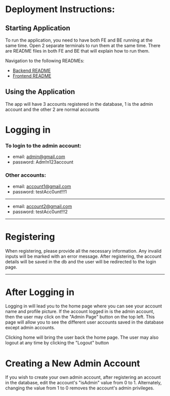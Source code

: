 # Deployment Instructions:

## Starting Application
To run the application, you need to have both FE and BE running at the same time. Open 2 separate terminals to run them at the same time. There are README files in both FE and BE that will explain how to run them.

Navigation to the following READMEs:
- [Backend README](BE/README.md)
- [Frontend README](FE/README.md)


## Using the Application

The app will have 3 accounts registered in the database, 1 is the admin account and the other 2 are normal accounts

# Logging in
### To login to the admin account: 
- email: admin@gmail.com
- password: Adm!n123account

### Other accounts:
- email: account1@gmail.com
- password: testAcc0unt!!!1
---
- email: account2@gmail.com
- password: testAcc0unt!!!2
---

# Registering
When registering, please provide all the necessary information. Any invalid inputs will be marked with an error message.
After registering, the account details will be saved in the db and the user will be redirected to the login page. 
___

# After Logging in
Logging in will lead you to the home page where you can see your account name and profile picture.
If the account logged in is the admin account, then the user may click on the "Admin Page" button on the top left. 
This page will allow you to see the different user accounts saved in the database except admin accounts.

Clicking home will bring the user back the home page. The user may also logout at any time by clicking the "Logout" button  

# Creating a New Admin Account
If you wish to create your own admin account, after registering an account in the database, edit the account's "isAdmin" value from 0 to 1. Alternately, changing the value from 1 to 0 removes the account's admin privileges.